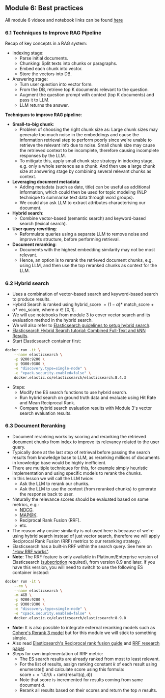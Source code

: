 ## Module 6: Best practices
All module 6 videos and notebook links can be found [here](https://github.com/DataTalksClub/llm-zoomcamp/blob/main/06-best-practices/README.md)

### 6.1 Techniques to Improve RAG Pipeline
Recap of key concepts in a RAG system:
* Indexing stage:
    * Parse initial documents.
    * Chunking: Split texts into chunks or paragraphs.
    * Embed each chunk into vector.
    * Store the vectors into DB.
* Answering stage:
    * Turn user question into vector form.
    * From the DB, retrieve top K documents relevant to the question.
    * Augment the question prompt with context (top K documents) and pass it to LLM.
    * LLM returns the answer.

**Techniques to improve RAG pipeline**:
* **Small-to-big chunk**:
    * Problem of choosing the right chunk size as: Large chunk sizes may generate too much noise in the embeddings and cause the information retrieval step to perform poorly since we're unable to retrieve the relevant info due to noise. Small chunk size may cause the retrieved context to be incomplete, therefore causing incomplete responses by the LLM.
    * To mitigate this, apply small chunk size strategy in indexing stage, e.g. only a whole sentence as a chunk. And then use a large chunk size at answering stage by combining several relevant chunks as context.
* **Leveraging document metadata**:
    * Adding metadata (such as date, title) can be useful as additional information, which could then be used for topic modeling (NLP technique to summarise text data through word groups).
    * We could also ask LLM to extract attributes characterising our document.
* **Hybrid search**:
    * Combine vector-based (semantic search) and keyword-based search (lexical search).
* **User query rewriting**:
    * Reformulate queries using a separate LLM to remove noise and improve its structure, before performing retrieval.
* **Document reranking**:
    * Documents with the highest embedding similarity may not be most relevant.
    * Hence, an option is to rerank the retrieved document chunks, e.g. using LLM, and then use the top reranked chunks as context for the LLM.

### 6.2 Hybrid search
* Uses a combination of vector-based search and keyword-based search to produce results.
* Hybrid Search is ranked using hybrid_score $= (1-\alpha) *$ match_score + $\alpha *$ vec_score, where $\alpha \in [0,1]$.
* We will use notebooks from module 3 to cover vector search and its evaluation method in the hybrid search.
* We will also refer to [Elasticsearch guidelines to setup hybrid search](https://www.elastic.co/guide/en/elasticsearch/reference/current/knn-search.html#_combine_approximate_knn_with_other_features).
* [Elasticsearch Hybrid Search tutorial: Combined Full-Text and kNN Results](https://www.elastic.co/search-labs/tutorials/search-tutorial/vector-search/hybrid-search).
* Start Elasticsearch container first:
```bash
docker run -it \
    --name elasticsearch \
    -p 9200:9200 \
    -p 9300:9300 \
    -e "discovery.type=single-node" \
    -e "xpack.security.enabled=false" \
    docker.elastic.co/elasticsearch/elasticsearch:8.4.3
```
* Steps:
    * Modify the ES search functions to use hybrid search.
    * Run hybrid search on ground truth data and evaluate using Hit Rate and Mean Reciprocal Rank.
    * Compare hybrid search evaluation results with Module 3's vector search evaluation results.

### 6.3 Document Reranking
* Document reranking works by scoring and reranking the retrieved document chunks from index to improve its relevancy related to the user query.
* Typically done at the last step of retrieval before passing the search results from knowledge base to LLM, as reranking millions of documents in knowledge base would be highly inefficient.
* There are multiple techniques for this, for example simply heuristic implementation and using specific models to rerank the chunks.
* In this lesson we will call the LLM twice:
    * Ask the LLM to rerank our chunks.
    * Ask the LLM to use the context (from reranked chunks) to generate the response back to user.
* Naturally the relevance scores should be evaluated based on some metrics, e.g.:
    * [NDCG](https://www.evidentlyai.com/ranking-metrics/ndcg-metric#:~:text=Normalized%20Discounted%20Cumulative%20Gain%20(NDCG)%20is%20a%20ranking%20quality%20metric,DCG%20representing%20a%20perfect%20ranking.).
    * [MAP@K](https://www.evidentlyai.com/ranking-metrics/mean-average-precision-map).
    * Reciprocal Rank Fusion (RRF).
    * etc.
* The reason why cosine similarity is not used here is because of we're using hybrid search instead of just vector search, therefore we will apply Reciprocal Rank Fusion (RRF) metrics to our reranking strategy.
* Elasticsearch has a built-in RRF within the search query. See here on ["How RRF works"](https://www.elastic.co/search-labs/tutorials/search-tutorial/vector-search/hybrid-search#how-rrf-works). 
* **Note**: The RRF feature is only available in Platinum/Enterprise version of Elasticsearch ([subscription](https://www.elastic.co/subscriptions) required), from version 8.9 and later. If you have this version, you will need to switch to use the following ES container instead:
```bash
docker run -it \
    --rm \
    --name elasticsearch \
    -m 4GB \
    -p 9200:9200 \
    -p 9300:9300 \
    -e "discovery.type=single-node" \
    -e "xpack.security.enabled=false" \
    docker.elastic.co/elasticsearch/elasticsearch:8.9.0
```
* **Note**: It is also possible to integrate external reranking models such as [Cohere's Rerank 3 model](https://www.elastic.co/search-labs/blog/elasticsearch-cohere-rerank) but for this module we will stick to something simple.
* Also read [Elasticsearch's Reciprocal rank fusion guide](https://www.elastic.co/guide/en/elasticsearch/reference/current/rrf.html) and [RRF research paper](https://plg.uwaterloo.ca/~gvcormac/cormacksigir09-rrf.pdf).
* Steps for own implementation of RRF metric:
    * The ES search results are already ranked from most to least relevant.
    * For the list of results, assign ranking constant $k$ of each result using enumerate() and calculate score using this formula:
        <br>score $+= 1.0 / ( k + \text{rank}( \text{result(q)}, d ) )$
    * Note that score is incremented for results coming from same document $d$.
    * Rerank all results based on their scores and return the top $n$ results.
